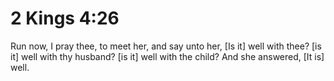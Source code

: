 # 2 Kings 4:26

Run now, I pray thee, to meet her, and say unto her, [Is it] well with thee? [is it] well with thy husband? [is it] well with the child? And she answered, [It is] well.